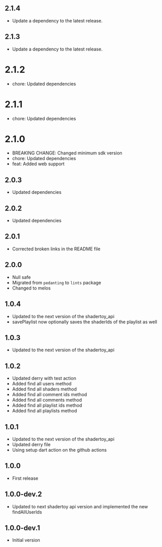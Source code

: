 ## 2.1.4

 - Update a dependency to the latest release.

## 2.1.3

 - Update a dependency to the latest release.

# 2.1.2

- chore: Updated dependencies

# 2.1.1

- chore: Updated dependencies

# 2.1.0

- BREAKING CHANGE: Changed minimum sdk version
- chore: Updated dependencies
- feat: Added web support

## 2.0.3

- Updated dependencies

## 2.0.2

- Updated dependencies

## 2.0.1

- Corrected broken links in the README file

## 2.0.0

- Null safe
- Migrated from `pedanting` to `lints` package
- Changed to melos

## 1.0.4

- Updated to the next version of the shadertoy_api
- savePlaylist now optionally saves the shaderIds of the playlist as well

## 1.0.3

- Updated to the next version of the shadertoy_api

## 1.0.2

- Updated derry with test action
- Added find all users method
- Added find all shaders method
- Added find all comment ids method
- Added find all comments method
- Added find all playlist ids method
- Added find all playlists method 

## 1.0.1

- Updated to the next version of the shadertoy_api
- Updated derry file
- Using setup dart action on the github actions

## 1.0.0

- First release

## 1.0.0-dev.2

- Updated to next shadertoy api version and implemented the new findAllUserIds

## 1.0.0-dev.1

- Initial version
